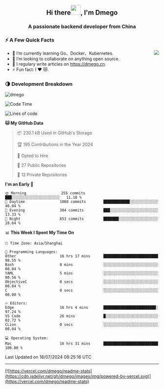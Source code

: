 <h2 align="center">Hi there<img src="https://cdn.jsdelivr.net/gh/dmego/images/img/Hi.gif" height="32" />, I'm Dmego </h2>
<h3 align="center">A passionate backend developer from China</h3>

### ⚡️ A Few Quick Facts

<img align="right" src="https://readme-stats-dmego.vercel.app/api?username=dmego&show_icons=true&icon_color=1573B3&hide_title=true&text_color=718096&bg_color=00000000&hide_border=true"/>

<ul>
    <li> 🌱 I’m currently learning Go、Docker、Kubernetes.</li>
    <li> 👯 I’m looking to collaborate on anything open source.</li>
    <li> 📝 I regulary write articles on <a href="https://dmego.cn">https://dmego.cn</a>.</li>
    <li> ⚡ Fun fact: I ❤️ 😻.</li>
</ul>

### 🌗 Development Breakdown

<img src="https://komarev.com/ghpvc/?username=dmego" alt="dmego" />

<!--START_SECTION:waka-->
![Code Time](http://img.shields.io/badge/Code%20Time-2%2C847%20hrs%2058%20mins-blue)

![Lines of code](https://img.shields.io/badge/From%20Hello%20World%20I%27ve%20Written-696.0%20thousand%20lines%20of%20code-blue)

**🐱 My GitHub Data** 

> 📦 230.1 kB Used in GitHub's Storage 
 > 
> 🏆 195 Contributions in the Year 2024
 > 
> 💼 Opted to Hire
 > 
> 📜 27 Public Repositories 
 > 
> 🔑 12 Private Repositories 
 > 
**I'm an Early 🐤** 

```text
🌞 Morning                255 commits         ███░░░░░░░░░░░░░░░░░░░░░░   11.18 % 
🌆 Daytime                1068 commits        ████████████░░░░░░░░░░░░░   46.84 % 
🌃 Evening                304 commits         ███░░░░░░░░░░░░░░░░░░░░░░   13.33 % 
🌙 Night                  653 commits         ███████░░░░░░░░░░░░░░░░░░   28.64 % 
```


📊 **This Week I Spent My Time On** 

```text
🕑︎ Time Zone: Asia/Shanghai

💬 Programming Languages: 
Other                    16 hrs 17 mins      █████████████████████████   98.55 % 
Bash                     8 mins              ░░░░░░░░░░░░░░░░░░░░░░░░░   00.84 % 
YAML                     5 mins              ░░░░░░░░░░░░░░░░░░░░░░░░░   00.56 % 
ObjectiveC               0 secs              ░░░░░░░░░░░░░░░░░░░░░░░░░   00.04 % 
C                        0 secs              ░░░░░░░░░░░░░░░░░░░░░░░░░   00.00 % 

🔥 Editors: 
Edge                     16 hrs 4 mins       ████████████████████████░   97.24 % 
VS Code                  26 mins             █░░░░░░░░░░░░░░░░░░░░░░░░   02.72 % 
CLion                    0 secs              ░░░░░░░░░░░░░░░░░░░░░░░░░   00.04 % 

💻 Operating System: 
Mac                      16 hrs 31 mins      █████████████████████████   100.00 % 
```


 Last Updated on 18/07/2024 08:25:16 UTC
<!--END_SECTION:waka-->

---

[![https://vercel.com/dmego/readme-stats](https://cdn.jsdelivr.net/gh/dmego/images/img/powered-by-vercel.svg)](https://vercel.com/dmego/readme-stats)

